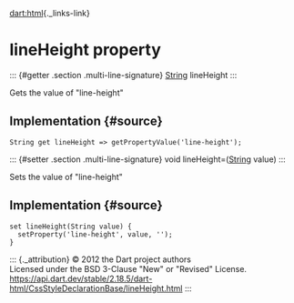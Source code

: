 [dart:html](../../dart-html/dart-html-library){._links-link}

lineHeight property
===================

::: {#getter .section .multi-line-signature}
[String](../../dart-core/string-class) lineHeight
:::

Gets the value of \"line-height\"

Implementation {#source}
--------------

``` {.language-dart data-language="dart"}
String get lineHeight => getPropertyValue('line-height');
```

::: {#setter .section .multi-line-signature}
void lineHeight=([String](../../dart-core/string-class) value)
:::

Sets the value of \"line-height\"

Implementation {#source}
--------------

``` {.language-dart data-language="dart"}
set lineHeight(String value) {
  setProperty('line-height', value, '');
}
```

::: {._attribution}
© 2012 the Dart project authors\
Licensed under the BSD 3-Clause \"New\" or \"Revised\" License.\
<https://api.dart.dev/stable/2.18.5/dart-html/CssStyleDeclarationBase/lineHeight.html>
:::
